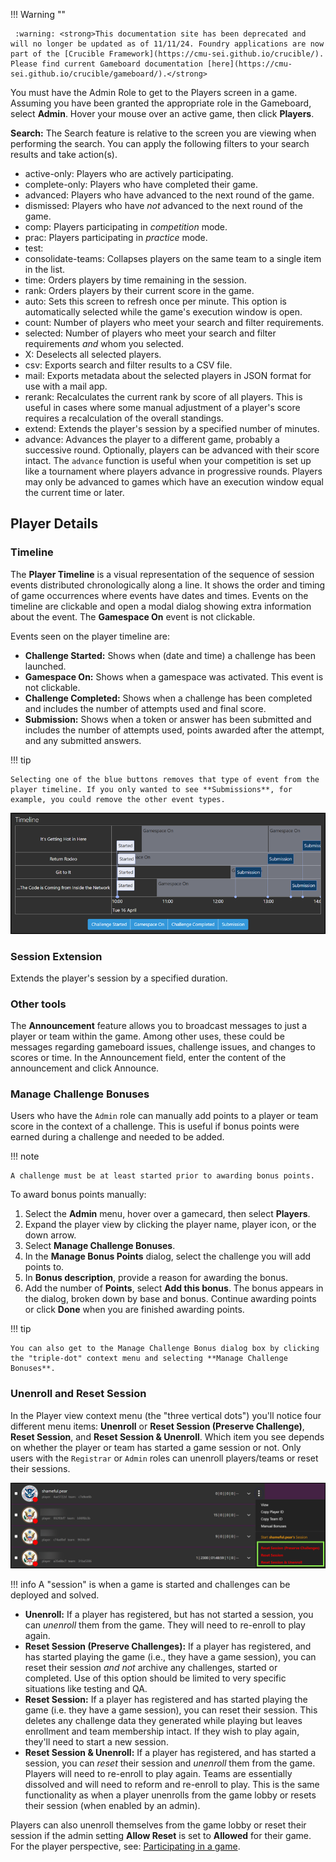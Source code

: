 !!! Warning "" 

	 :warning: <strong>This documentation site has been deprecated and will no longer be updated as of 11/11/24. Foundry applications are now part of the [Crucible Framework](https://cmu-sei.github.io/crucible/). Please find current Gameboard documentation [here](https://cmu-sei.github.io/crucible/gameboard/).</strong>
You must have the Admin Role to get to the Players screen in a game. Assuming you have been granted the appropriate role in the Gameboard, select **Admin**. Hover your mouse over an active game, then click **Players**.

**Search:** The Search feature is relative to the screen you are viewing when performing the search. You can apply the following filters to your search results and take action(s).

- active-only: Players who are actively participating.
- complete-only: Players who have completed their game.
- advanced: Players who have advanced to the next round of the game.
- dismissed: Players who have *not* advanced to the next round of the game.
- comp: Players participating in *competition* mode.
- prac: Players participating in *practice* mode.
- test: 
- consolidate-teams: Collapses players on the same team to a single item in the list.
- time: Orders players by time remaining in the session.
- rank: Orders players by their current score in the game.
- auto: Sets this screen to refresh once per minute.  This option is automatically selected while the game's execution window is open.
- count: Number of players who meet your search and filter requirements.
- selected: Number of players who meet your search and filter requirements *and* whom you selected.
- X: Deselects all selected players.
- csv: Exports search and filter results to a CSV file.
- mail: Exports metadata about the selected players in JSON format for use with a mail app.
- rerank: Recalculates the current rank by score of all players. This is useful in cases where some manual adjustment of a player's score requires a recalculation of the overall standings.
- extend: Extends the player's session by a specified number of minutes.
- advance: Advances the player to a different game, probably a successive round. Optionally, players can be advanced with their score intact. The `advance` function is useful when your competition is set up like a tournament where players advance in progressive rounds. Players may only be advanced to games which have an execution window equal the current time or later.

## Player Details

### Timeline

The **Player Timeline** is a visual representation of the sequence of session events distributed chronologically along a line. It shows the order and timing of game occurrences where events have dates and times. Events on the timeline are clickable and open a modal dialog showing extra information about the event. The **Gamespace On** event is not clickable.

Events seen on the player timeline are:

- **Challenge Started:** Shows when (date and time) a challenge has been launched. 
- **Gamespace On:** Shows when a gamespace was activated. This event is not clickable.
- **Challenge Completed:** Shows when a challenge has been completed and includes the number of attempts used and final score.
- **Submission:** Shows when a token or answer has been submitted and includes the number of attempts used, points awarded after the attempt, and any submitted answers.

!!! tip

	Selecting one of the blue buttons removes that type of event from the player timeline. If you only wanted to see **Submissions**, for example, you could remove the other event types.

![player timeline](img/timeline.png)

### Session Extension

Extends the player's session by a specified duration.

### Other tools

The **Announcement** feature allows you to broadcast messages to just a player or team within the game. Among other uses, these could be messages regarding gameboard issues, challenge issues, and changes to scores or time. In the Announcement field, enter the content of the announcement and click Announce.

### Manage Challenge Bonuses

Users who have the `Admin` role can manually add points to a player or team score in the context of a challenge. This is useful if bonus points were earned during a challenge and needed to be added.

!!! note

    A challenge must be at least started prior to awarding bonus points.

To award bonus points manually:

1. Select the **Admin** menu, hover over a gamecard, then select **Players**.
2. Expand the player view by clicking the player name, player icon, or the down arrow.
3. Select **Manage Challenge Bonuses**. 
4. In the **Manage Bonus Points** dialog, select the challenge you will add points to.
5. In **Bonus description**, provide a reason for awarding the bonus.
6. Add the number of **Points**, select **Add this bonus**. The bonus appears in the dialog, broken down by base and bonus. Continue awarding points or click **Done** when you are finished awarding points.

!!! tip

    You can also get to the Manage Challenge Bonus dialog box by clicking the "triple-dot" context menu and selecting **Manage Challenge Bonuses**.

### Unenroll and Reset Session

In the Player view context menu (the "three vertical dots") you'll notice four different menu items: **Unenroll** or **Reset Session (Preserve Challenge)**, **Reset Session**, and **Reset Session & Unenroll**. Which item you see depends on whether the player or team has started a game session or not. Only users with the `Registrar` or `Admin` roles can unenroll players/teams or reset their sessions.

![reset unenroll](img/context-reset.png)

!!! info
        A "session" is when a game is started and challenges can be deployed and solved.

- **Unenroll:** If a player has registered, but has not started a session, you can *unenroll* them from the game. They will need to re-enroll to play again.
- **Reset Session (Preserve Challenges):** If a player has registered, and has started playing the game (i.e., they have a game session), you can reset their session *and not* archive any challenges, started or completed. Use of this option should be limited to very specific situations like testing and QA. 
- **Reset Session:** If a player has registered and has started playing the game (i.e. they have a game session), you can reset their session. This deletes any challenge data they generated while playing but leaves enrollment and team membership intact. If they wish to play again, they'll need to start a new session.
- **Reset Session & Unenroll:** If a player has registered, and has started a session, you can *reset* their session and *unenroll* them from the game. Players will need to re-enroll to play again. Teams are essentially dissolved and will need to reform and re-enroll to play. This is the same functionality as when a player unenrolls from the game lobby or resets their session (when enabled by an admin).

Players can also unenroll themselves from the game lobby or reset their session if the admin setting **Allow Reset** is set to **Allowed** for their game. For the player perspective, see: [Participating in a game](participating.md).